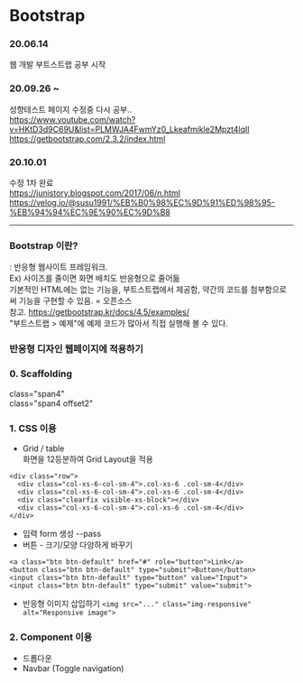 # Bootstrap
### 20.06.14   
웹 개발 부트스트랩 공부 시작

### 20.09.26 ~
성향테스트 페이지 수정중 다시 공부..   
https://www.youtube.com/watch?v=HKtD3d9C69U&list=PLMWJA4FwmYz0_Lkeafmikle2Mpzt4lqIl   
https://getbootstrap.com/2.3.2/index.html 

### 20.10.01
수정 1차 완료   
https://junistory.blogspot.com/2017/06/n.html   
https://velog.io/@susu1991/%EB%B0%98%EC%9D%91%ED%98%95-%EB%94%94%EC%9E%90%EC%9D%B8   
- - -
### Bootstrap 이란?   
: 반응형 웹사이트 프레임워크.   
Ex) 사이즈를 줄이면 화면 배치도 반응형으로 줄어듦   
기본적인 HTML에는 없는 기능을, 부트스트랩에서 제공함, 약간의 코드를 첨부함으로써 기능을 구현할 수 있음. = 오픈소스   
참고. https://getbootstrap.kr/docs/4.5/examples/    
"부트스트랩 > 예제"에 예제 코드가 많아서 직접 실행해 볼 수 있다.   

### 반응형 디자인 웹페이지에 적용하기

### 0. Scaffolding
class="span4"   
class="span4 offset2"   

### 1. CSS 이용

* Grid / table   
화면을 12등분하여 Grid Layout을 적용   
```
<div class="row">
  <div class="col-xs-6-col-sm-4">.col-xs-6 .col-sm-4</div>
  <div class="col-xs-6-col-sm-4">.col-xs-6 .col-sm-4</div>
  <div class="clearfix visible-xs-block"></div>
  <div class="col-xs-6-col-sm-4">.col-xs-6 .col-sm-4</div>
</div>
```
* 입력 form 생성 --pass
* 버튼 - 크기/모양 다양하게 바꾸기
 ```
 <a class="btn btn-default" href="#" role="button">Link</a>
 <button class="btn btn-default" type="submit">Button</button>
 <input class="btn btn-default" type="button" value="Input">
 <input class="btn btn-default" type="submit" value="submit">
 ```
 * 반응형 이미지 삽입하기
 ```<img src="..." class="img-responsive" alt="Responsive image">```
     
 
 ### 2. Component 이용
 * 드롭다운
 * Navbar (Toggle navigation)
